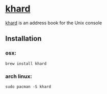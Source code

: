 # [khard](https://khard.readthedocs.io/en/latest/)

[khard](https://github.com/lucc/khard) is an address book for the Unix console

## Installation

### osx:

`brew install khard`

### arch linux:

`sudo pacman -S khard`